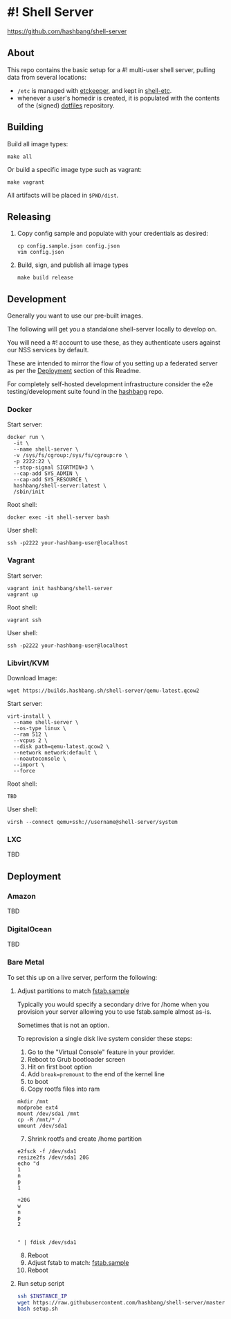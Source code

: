 # #! Shell Server #

<https://github.com/hashbang/shell-server>

## About ##

This repo contains the basic setup for a #! multi-user shell server,
pulling data from several locations:
- `/etc` is managed with [etckeeper], and kept in [shell-etc].
- whenever a user's homedir is created, it is populated with
  the contents of the (signed) [dotfiles] repository.

## Building ##

Build all image types:

```
make all
```

Or build a specific image type such as vagrant:
```
make vagrant
```

All artifacts will be placed in `$PWD/dist`.

## Releasing ##

1. Copy config sample and populate with your credentials as desired:

    ```
    cp config.sample.json config.json
    vim config.json
    ```

2. Build, sign, and publish all image types
    ```
    make build release
    ```
## Development ##

Generally you want to use our pre-built images.

The following will get you a standalone shell-server locally to develop on.

You will need a #! account to use these, as they authenticate users against
our NSS services by default.

These are intended to mirror the flow of you setting up a federated server as
per the [Deployment] section of this Readme.

For completely self-hosted development infrastructure consider the e2e
testing/development suite found in the [hashbang] repo.

### Docker ###

Start server:
```
docker run \
  -it \
  --name shell-server \
  -v /sys/fs/cgroup:/sys/fs/cgroup:ro \
  -p 2222:22 \
  --stop-signal SIGRTMIN+3 \
  --cap-add SYS_ADMIN \
  --cap-add SYS_RESOURCE \
  hashbang/shell-server:latest \
  /sbin/init
```

Root shell:
```
docker exec -it shell-server bash
```

User shell:
```
ssh -p2222 your-hashbang-user@localhost
```

### Vagrant ###

Start server:
```
vagrant init hashbang/shell-server
vagrant up
```

Root shell:
```
vagrant ssh
```

User shell:
```
ssh -p2222 your-hashbang-user@localhost
```

### Libvirt/KVM ###

Download Image:
```
wget https://builds.hashbang.sh/shell-server/qemu-latest.qcow2
```

Start server:
```
virt-install \
  --name shell-server \
  --os-type linux \
  --ram 512 \
  --vcpus 2 \
  --disk path=qemu-latest.qcow2 \
  --network network:default \
  --noautoconsole \
  --import \
  --force
```

Root shell:
```
TBD
```

User shell:
```
virsh --connect qemu+ssh://username@shell-server/system
```

### LXC ###
TBD

## Deployment ##
### Amazon ###
TBD

### DigitalOcean ###
TBD

### Bare Metal ###
To set this up on a live server, perform the following:

1. Adjust partitions to match [fstab.sample]

    Typically you would specify a secondary drive for /home when you provision
    your server allowing you to use fstab.sample almost as-is.

    Sometimes that is not an option.

    To reprovision a single disk live system consider these steps:

    1. Go to the "Virtual Console" feature in your provider.
    2. Reboot to Grub bootloader screen
    3. Hit <Enter> on first boot option
    4. Add ```break=premount``` to the end of the kernel line
    5. <Ctrl-X> to boot
    6. Copy rootfs files into ram
      ```
      mkdir /mnt
      modprobe ext4
      mount /dev/sda1 /mnt
      cp -R /mnt/* /
      umount /dev/sda1
      ```
    7. Shrink rootfs and create /home partition
      ```
      e2fsck -f /dev/sda1
      resize2fs /dev/sda1 20G
      echo "d
      1
      n
      p
      1

      +20G
      w
      n
      p
      2


      " | fdisk /dev/sda1
      ```
    8. Reboot
    9. Adjust fstab to match: [fstab.sample]
    10. Reboot

2. Run setup script

    ```bash
    ssh $INSTANCE_IP
    wget https://raw.githubusercontent.com/hashbang/shell-server/master/scripts/setup.sh
    bash setup.sh
    ```
[Deployment]: #deployment
[etckeeper]: http://etckeeper.branchable.com/
[hashbang]: http://github.com/hashbang/hashbang/
[shell-etc]: https://github.com/hashbang/shell-etc/
[dotfiles]:  https://github.com/hashbang/dotfiles/
[fstab.sample]: https://raw.githubusercontent.com/hashbang/shell-etc/master/fstab.sample
